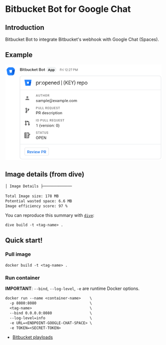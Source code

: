 # Bitbucket Bot for Google Chat

## Introduction

Bitbucket Bot to integrate Bitbucket's webhook with Google Chat (Spaces).

## Example

![Sample open PR](img/sample-pr.png)

## Image details (from dive)

```text
│ Image Details ├─────────────

Total Image size: 178 MB
Potential wasted space: 6.6 MB
Image efficiency score: 97 %
```

You can reproduce this summary with [`dive`](https://github.com/wagoodman/dive):

```command
dive build -t <tag-name> .
```

## Quick start!

### Pull image

```command
docker build -t <tag-name> .
```

### Run container

**IMPORTANT**: `--bind`, `--log-level`, `-e` are runtime Docker options.

```command
docker run --name <container-name>    \
  -p 8080:8080                        \
  <tag-name>                          \
  --bind 0.0.0.0:8080                 \
  --log-level=info                    \
  -e URL=<ENDPOINT-GOOGLE-CHAT-SPACE> \
  -e TOKEN=<SECRET-TOKEN>
```

* [Bitbucket playloads](https://confluence.atlassian.com/bitbucketserver0721/event-payload-1115665959.html?utm_campaign=in-app-help&utm_medium=in-app-help&utm_source=stash#Eventpayload-pullrequest)
